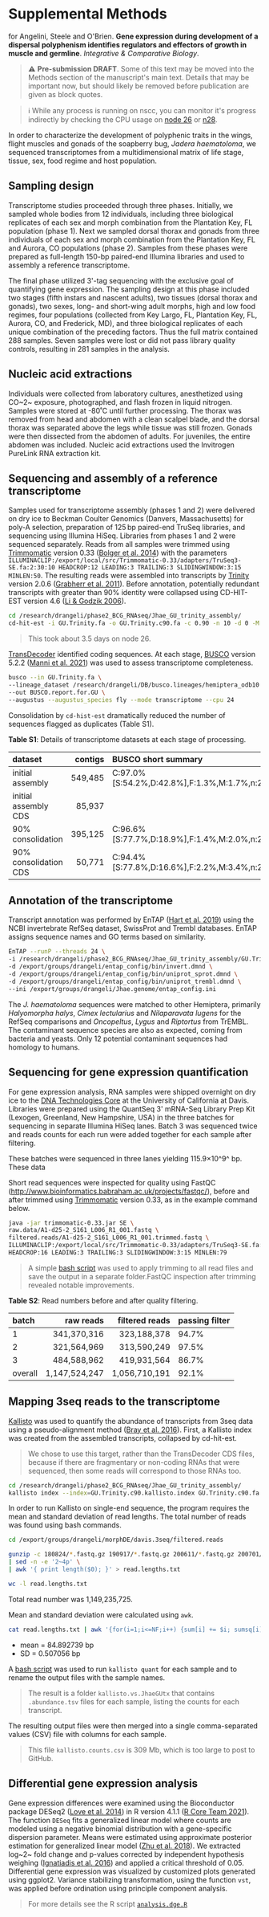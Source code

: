 # Supplemental Methods

for Angelini, Steele and O'Brien. **Gene expression during development of a dispersal polyphenism identifies regulators and effectors of growth in muscle and germline**. *Integrative & Comparative Biology*. 

> :warning: **Pre-submission DRAFT**.  Some of this text may be moved into the Methods section of the manuscript's main text. Details that may be important now, but should likely be removed before publication are given as block quotes.

> ℹ️ While any process is running on nscc, you can monitor it's progress indirectly by checking the CPU usage on [node 26](http://schupflab.colby.edu/mrtg/nscc/nscc-n26.load.html) or [n28](http://schupflab.colby.edu/mrtg/nscc/nscc-n28.load.html).

In order to characterize the development of polyphenic traits in the wings, flight muscles and gonads of the soapberry bug, *Jadera haematoloma*, we sequenced transcriptomes from a multidimensional matrix of life stage, tissue, sex, food regime and host population.

## Sampling design

Transcriptome studies proceeded through three phases. Initially, we sampled whole bodies from 12 individuals, including three biological replicates of each sex and morph combination from the Plantation Key, FL population (phase 1). Next we sampled dorsal thorax and gonads from three individuals of each sex and morph combination from the Plantation Key, FL and Aurora, CO populations (phase 2). Samples from these phases were prepared as full-length 150-bp paired-end Illumina libraries and used to assembly a reference transcriptome. 

The final phase utilized 3'-tag sequencing with the exclusive goal of quantifying gene expression. The sampling design at this phase included two stages (fifth instars and nascent adults), two tissues (dorsal thorax and gonads), two sexes, long- and short-wing adult morphs, high and low food regimes, four populations (collected from Key Largo, FL, Plantation Key, FL, Aurora, CO, and Frederick, MD), and three biological replicates of each unique combination of the preceding factors. Thus the full matrix contained 288 samples. Seven samples were lost or did not pass library quality controls, resulting in 281 samples in the analysis.

## Nucleic acid extractions

Individuals were collected from laboratory cultures, anesthetized using CO~2~ exposure, photographed, and flash frozen in liquid nitrogen. Samples were stored at -80˚C until further processing. The thorax was removed from head and abdomen with a clean scalpel blade, and the dorsal thorax was separated above the legs while tissue was still frozen. Gonads were then dissected from the abdomen of adults. For juveniles, the entire abdomen was included. Nucleic acid extractions used the Invitrogen PureLink RNA extraction kit.

## Sequencing and assembly of a reference transcriptome

Samples used for transcriptome assembly (phases 1 and 2) were delivered on dry ice to Beckman Coulter Genomics (Danvers, Massachusetts) for poly-A selection, preparation of 125 bp paired-end TruSeq libraries, and sequencing using Illumina HiSeq. Libraries from phases 1 and 2 were sequenced separately. Reads from all samples were trimmed using [Trimmomatic](http://www.usadellab.org/cms/?page=trimmomatic) version 0.33 ([Bolger et al. 2014](https://doi.org/10.1093/bioinformatics/btu170)) with the parameters `ILLUMINACLIP:/export/local/src/Trimmomatic-0.33/adapters/TruSeq3-SE.fa:2:30:10 HEADCROP:12 LEADING:3 TRAILING:3 SLIDINGWINDOW:3:15 MINLEN:50`.  The resulting reads were assembled into transcripts by [Trinity](http://trinityrnaseq.github.io/) version 2.0.6 ([Grabherr et al. 2011](https://www.nature.com/articles/nbt.1883)). Before annotation, potentially redundant transcripts with greater than 90% identity were collapsed using CD-HIT-EST version 4.6 ([Li & Godzik 2006](https://doi.org/10.1093/bioinformatics/btl158)).  

```bash
cd /research/drangeli/phase2_BCG_RNAseq/Jhae_GU_trinity_assembly/
cd-hit-est -i GU.Trinity.fa -o GU.Trinity.c90.fa -c 0.90 -n 10 -d 0 -M 64000 -T 12
```
> This took about 3.5 days on node 26.

[TransDecoder](https://github.com/TransDecoder/TransDecoder/wiki) identified coding sequences. At each stage, [BUSCO](https://busco.ezlab.org/) version 5.2.2 ([Manni et al. 2021](https://doi.org/10.1093/molbev/msab199)) was used to assess transcriptome completeness.

```bash
busco --in GU.Trinity.fa \
--lineage_dataset /research/drangeli/DB/busco.lineages/hemiptera_odb10 \
--out BUSCO.report.for.GU \
--augustus --augustus_species fly --mode transcriptome --cpu 24
```

Consolidation by `cd-hist-est` dramatically reduced the number of sequences flagged as duplicates (Table S1).

**Table S1**: Details of transcriptome datasets at each stage of processing.

| dataset               | contigs | BUSCO short summary                           |
|:--------------------- | -------:|:--------------------------------------------- |
| initial assembly      | 549,485 | C:97.0%[S:54.2%,D:42.8%],F:1.3%,M:1.7%,n:2510 |
| initial assembly CDS  | 85,937  |                                               |
| 90% consolidation     | 395,125 | C:96.6%[S:77.7%,D:18.9%],F:1.4%,M:2.0%,n:2510 |
| 90% consolidation CDS | 50,771  | C:94.4%[S:77.8%,D:16.6%],F:2.2%,M:3.4%,n:2510 |


## Annotation of the transcriptome

Transcript annotation was performed by EnTAP ([Hart et al. 2019](https://doi.org/10.1111/1755-0998.13106)) using the NCBI invertebrate RefSeq dataset, SwissProt and Trembl databases. EnTAP assigns sequence names and GO terms based on similarity.

```bash
EnTAP --runP --threads 24 \
-i /research/drangeli/phase2_BCG_RNAseq/Jhae_GU_trinity_assembly/GU.Trinity.c90.fa \
-d /export/groups/drangeli/entap_config/bin/invert.dmnd \
-d /export/groups/drangeli/entap_config/bin/uniprot_sprot.dmnd \
-d /export/groups/drangeli/entap_config/bin/uniprot_trembl.dmnd \
--ini /export/groups/drangeli/Jhae.genome/entap_config.ini 
```

The *J. haematoloma* sequences were matched to other Hemiptera, primarily *Halyomorpha halys*, *Cimex lectularius* and *Nilaparavata lugens* for the RefSeq comparisons and *Oncopeltus*, *Lygus* and *Riptortus* from TrEMBL. The contaminant sequence species are also as expected, coming from bacteria and yeasts. Only 12 potential contaminant sequences had homology to humans. 

## Sequencing for gene expression quantification

For gene expression analysis, RNA samples were shipped overnight on dry ice to the [DNA Technologies Core](https://dnatech.genomecenter.ucdavis.edu/) at the University of California at Davis. Libraries were prepared using the QuantSeq 3' mRNA-Seq Library Prep Kit (Lexogen, Greenland, New Hampshire, USA) in the three batches for sequencing in separate Illumina HiSeq lanes. Batch 3 was sequenced twice and reads counts for each run were added together for each sample after filtering.

These batches were sequenced in three lanes yielding 115.9×10^9^ bp. These data

Short read sequences were inspected for quality using FastQC (http://www.bioinformatics.babraham.ac.uk/projects/fastqc/), before and after trimmed using [Trimmomatic](http://www.usadellab.org/cms/?page=trimmomatic) version 0.33, as in the example command below.

```bash
java -jar trimmomatic-0.33.jar SE \
raw.data/A1-d25-2_S161_L006_R1_001.fastq \
filtered.reads/A1-d25-2_S161_L006_R1_001.trimmed.fastq \
ILLUMINACLIP:/export/local/src/Trimmomatic-0.33/adapters/TruSeq3-SE.fa:2:30:10 \
HEADCROP:16 LEADING:3 TRAILING:3 SLIDINGWINDOW:3:15 MINLEN:79
```

> A simple [bash script](https://github.com/aphanotus/Jhae.genome/blob/main/trimming.3seq.reads.sh) was used to apply trimming to all read files and save the output in a separate folder.FastQC inspection after trimming revealed notable improvements.
>

**Table S2**: Read numbers before and after quality filtering.

| batch   |     raw reads | filtered reads | passing filter |
| :------ | ------------: | -------------: | -------------- |
| 1       |   341,370,316 |    323,188,378 | 94.7%          |
| 2       |   321,564,969 |    313,590,249 | 97.5%          |
| 3       |   484,588,962 |    419,931,564 | 86.7%          |
| overall | 1,147,524,247 |  1,056,710,191 | 92.1%          |

## Mapping 3seq reads to the transcriptome

[Kallisto](https://pachterlab.github.io/kallisto/about) was used to quantify the abundance of transcripts from 3seq data using a pseudo-alignment method ([Bray et al. 2016](https://www.nature.com/articles/nbt.3519)). First, a Kallisto index was created from the assembled transcripts, collapsed by cd-hit-est. 

> We chose to use this target, rather than the TransDecoder CDS files, because if there are fragmentary or non-coding RNAs that were sequenced, then some reads will correspond to those RNAs too.

```bash
cd /research/drangeli/phase2_BCG_RNAseq/Jhae_GU_trinity_assembly/
kallisto index --index=GU.Trinity.c90.kallisto.index GU.Trinity.c90.fa
```

In order to run Kallisto on single-end sequence, the program requires the mean and standard deviation of read lengths. The total number of reads was found using bash commands.

```bash
cd /export/groups/drangeli/morphDE/davis.3seq/filtered.reads

gunzip -c 180824/*.fastq.gz 190917/*.fastq.gz 200611/*.fastq.gz 200701/*.fastq.gz \
| sed -n -e '2~4p' \
| awk '{ print length($0); }' > read.lengths.txt

wc -l read.lengths.txt
```

Total read number was 1,149,235,725. 

Mean and  standard deviation were calculated using `awk`.

```bash
cat read.lengths.txt | awk '{for(i=1;i<=NF;i++) {sum[i] += $i; sumsq[i] += ($i)^2}} END {for (i=1;i<=NF;i++) { printf "%f %f \n", sum[i]/NR, sqrt((sumsq[i]-sum[i]^2/NR)/NR)} }'
```

- mean = 84.892739  bp
- SD = 0.507056 bp

A [bash script](https://github.com/aphanotus/Jhae.genome/blob/main/Jhae.kallisto.mapping.sh) was used to run `kallisto quant` for each sample and to rename the output files with the sample names. 

> The result is a folder `kallisto.vs.JhaeGUtx` that contains `.abundance.tsv` files for each sample, listing the counts for each transcript. 

The resulting output files were then merged into a single comma-separated values (CSV) file with columns for each sample.

> This file `kallisto.counts.csv` is 309 Mb, which is too large to post to GitHub.

## Differential gene expression analysis

Gene expression differences were examined using the Bioconductor package DESeq2 ([Love et al. 2014](https://genomebiology.biomedcentral.com/articles/10.1186/s13059-014-0550-8)) in R version 4.1.1 ([R Core Team 2021](https://www.R-project.org/)). The function `DESeq` fits a generalized linear model where counts are modeled using a negative binomial distribution with a gene-specific dispersion parameter. Means were estimated using approximate posterior estimation for generalized linear model ([Zhu et al. 2018](https://academic.oup.com/bioinformatics/article/35/12/2084/5159452)). We extracted log~2~ fold change and p-values corrected by independent hypothesis weighing ([Ignatiadis et al. 2016](https://www.nature.com/articles/nmeth.3885)) and applied a critical threshold of 0.05. Differential gene expression was visualized by customized plots generated using ggplot2. Variance stabilizing transformation, using the function `vst`,  was applied before ordination using principle component analysis.

> For more details see the R script [`analysis.dge.R`](https://github.com/aphanotus/morphDE/blob/main/analysis.dge.R)

